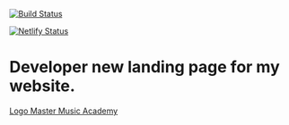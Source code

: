 [![Build Status](https://travis-ci.org/marviorocha/ebook-partituras-30-dias.svg?branch=master)](https://travis-ci.org/marviorocha/ebook-partituras-30-dias)

[![Netlify Status](https://api.netlify.com/api/v1/badges/dc7c03f5-9d51-4b5e-8013-4f2dfdf38b2a/deploy-status)](https://app.netlify.com/sites/partituras30dias/deploys)

# Developer new landing page for my website.

[Logo Master Music Academy](/images/logo.png)
